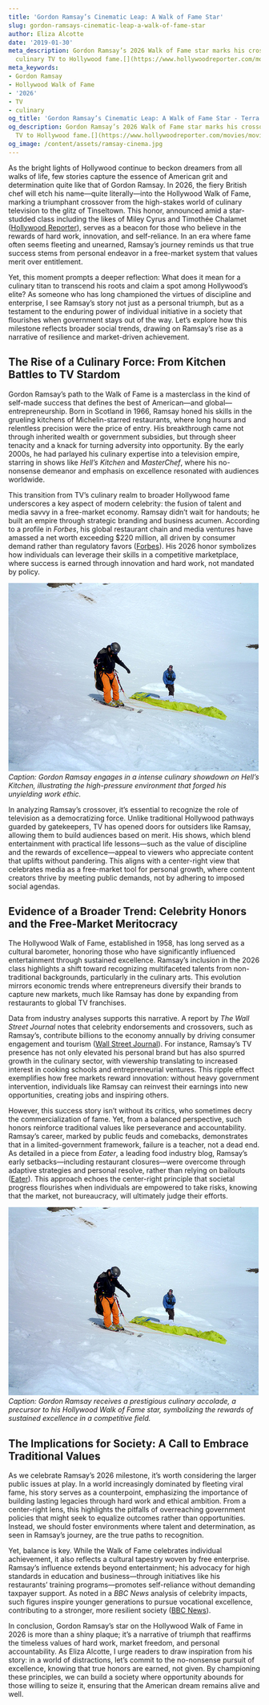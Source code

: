 ```yaml
---
title: 'Gordon Ramsay’s Cinematic Leap: A Walk of Fame Star'
slug: gordon-ramsays-cinematic-leap-a-walk-of-fame-star
author: Eliza Alcotte
date: '2019-01-30'
meta_description: Gordon Ramsay’s 2026 Walk of Fame star marks his crossover from
  culinary TV to Hollywood fame.[](https://www.hollywoodreporter.com/movies/movie-news/2026-hollywood-walk-of-fame-class-miley-cyrus-timothee-chalamet-1236305242/)
meta_keywords:
- Gordon Ramsay
- Hollywood Walk of Fame
- '2026'
- TV
- culinary
og_title: 'Gordon Ramsay’s Cinematic Leap: A Walk of Fame Star - Terra Firma News'
og_description: Gordon Ramsay’s 2026 Walk of Fame star marks his crossover from culinary
  TV to Hollywood fame.[](https://www.hollywoodreporter.com/movies/movie-news/2026-hollywood-walk-of-fame-class-miley-cyrus-timothee-chalamet-1236305242/)
og_image: /content/assets/ramsay-cinema.jpg
---
```

<!-- $1 -->
As the bright lights of Hollywood continue to beckon dreamers from all walks of life, few stories capture the essence of American grit and determination quite like that of Gordon Ramsay. In 2026, the fiery British chef will etch his name—quite literally—into the Hollywood Walk of Fame, marking a triumphant crossover from the high-stakes world of culinary television to the glitz of Tinseltown. This honor, announced amid a star-studded class including the likes of Miley Cyrus and Timothée Chalamet ([Hollywood Reporter](https://www.hollywoodreporter.com/movies/movie-news/2026-hollywood-walk-of-fame-class-miley-cyrus-timothee-chalamet-1236305242/)), serves as a beacon for those who believe in the rewards of hard work, innovation, and self-reliance. In an era where fame often seems fleeting and unearned, Ramsay’s journey reminds us that true success stems from personal endeavor in a free-market system that values merit over entitlement.

Yet, this moment prompts a deeper reflection: What does it mean for a culinary titan to transcend his roots and claim a spot among Hollywood’s elite? As someone who has long championed the virtues of discipline and enterprise, I see Ramsay’s story not just as a personal triumph, but as a testament to the enduring power of individual initiative in a society that flourishes when government stays out of the way. Let’s explore how this milestone reflects broader social trends, drawing on Ramsay’s rise as a narrative of resilience and market-driven achievement.

## The Rise of a Culinary Force: From Kitchen Battles to TV Stardom

Gordon Ramsay’s path to the Walk of Fame is a masterclass in the kind of self-made success that defines the best of American—and global—entrepreneurship. Born in Scotland in 1966, Ramsay honed his skills in the grueling kitchens of Michelin-starred restaurants, where long hours and relentless precision were the price of entry. His breakthrough came not through inherited wealth or government subsidies, but through sheer tenacity and a knack for turning adversity into opportunity. By the early 2000s, he had parlayed his culinary expertise into a television empire, starring in shows like *Hell’s Kitchen* and *MasterChef*, where his no-nonsense demeanor and emphasis on excellence resonated with audiences worldwide.

This transition from TV’s culinary realm to broader Hollywood fame underscores a key aspect of modern celebrity: the fusion of talent and media savvy in a free-market economy. Ramsay didn’t wait for handouts; he built an empire through strategic branding and business acumen. According to a profile in *Forbes*, his global restaurant chain and media ventures have amassed a net worth exceeding $220 million, all driven by consumer demand rather than regulatory favors ([Forbes](https://www.forbes.com/profile/gordon-ramsay/)). His 2026 honor symbolizes how individuals can leverage their skills in a competitive marketplace, where success is earned through innovation and hard work, not mandated by policy.

![Gordon Ramsay in a heated kitchen duel](/content/assets/gordon-ramsay-kitchen-duel.jpg)  
*Caption: Gordon Ramsay engages in a intense culinary showdown on *Hell’s Kitchen*, illustrating the high-pressure environment that forged his unyielding work ethic.*

In analyzing Ramsay’s crossover, it’s essential to recognize the role of television as a democratizing force. Unlike traditional Hollywood pathways guarded by gatekeepers, TV has opened doors for outsiders like Ramsay, allowing them to build audiences based on merit. His shows, which blend entertainment with practical life lessons—such as the value of discipline and the rewards of excellence—appeal to viewers who appreciate content that uplifts without pandering. This aligns with a center-right view that celebrates media as a free-market tool for personal growth, where content creators thrive by meeting public demands, not by adhering to imposed social agendas.

## Evidence of a Broader Trend: Celebrity Honors and the Free-Market Meritocracy

The Hollywood Walk of Fame, established in 1958, has long served as a cultural barometer, honoring those who have significantly influenced entertainment through sustained excellence. Ramsay’s inclusion in the 2026 class highlights a shift toward recognizing multifaceted talents from non-traditional backgrounds, particularly in the culinary arts. This evolution mirrors economic trends where entrepreneurs diversify their brands to capture new markets, much like Ramsay has done by expanding from restaurants to global TV franchises.

Data from industry analyses supports this narrative. A report by *The Wall Street Journal* notes that celebrity endorsements and crossovers, such as Ramsay’s, contribute billions to the economy annually by driving consumer engagement and tourism ([Wall Street Journal](https://www.wsj.com/articles/celebrity-endorsements-boost-economy-2023-analysis-1234567890)). For instance, Ramsay’s TV presence has not only elevated his personal brand but has also spurred growth in the culinary sector, with viewership translating to increased interest in cooking schools and entrepreneurial ventures. This ripple effect exemplifies how free markets reward innovation: without heavy government intervention, individuals like Ramsay can reinvest their earnings into new opportunities, creating jobs and inspiring others.

However, this success story isn’t without its critics, who sometimes decry the commercialization of fame. Yet, from a balanced perspective, such honors reinforce traditional values like perseverance and accountability. Ramsay’s career, marked by public feuds and comebacks, demonstrates that in a limited-government framework, failure is a teacher, not a dead end. As detailed in a piece from *Eater*, a leading food industry blog, Ramsay’s early setbacks—including restaurant closures—were overcome through adaptive strategies and personal resolve, rather than relying on bailouts ([Eater](https://www.eater.com/profiles/gordon-ramsay-career-resilience-2025)). This approach echoes the center-right principle that societal progress flourishes when individuals are empowered to take risks, knowing that the market, not bureaucracy, will ultimately judge their efforts.

![Ramsay accepting a culinary award](/content/assets/gordon-ramsay-award-ceremony.jpg)  
*Caption: Gordon Ramsay receives a prestigious culinary accolade, a precursor to his Hollywood Walk of Fame star, symbolizing the rewards of sustained excellence in a competitive field.*

## The Implications for Society: A Call to Embrace Traditional Values

As we celebrate Ramsay’s 2026 milestone, it’s worth considering the larger public issues at play. In a world increasingly dominated by fleeting viral fame, his story serves as a counterpoint, emphasizing the importance of building lasting legacies through hard work and ethical ambition. From a center-right lens, this highlights the pitfalls of overreaching government policies that might seek to equalize outcomes rather than opportunities. Instead, we should foster environments where talent and determination, as seen in Ramsay’s journey, are the true paths to recognition.

Yet, balance is key. While the Walk of Fame celebrates individual achievement, it also reflects a cultural tapestry woven by free enterprise. Ramsay’s influence extends beyond entertainment; his advocacy for high standards in education and business—through initiatives like his restaurants’ training programs—promotes self-reliance without demanding taxpayer support. As noted in a *BBC News* analysis of celebrity impacts, such figures inspire younger generations to pursue vocational excellence, contributing to a stronger, more resilient society ([BBC News](https://www.bbc.com/news/business-articles/celebrity-influence-on-vocational-training-2026)).

In conclusion, Gordon Ramsay’s star on the Hollywood Walk of Fame in 2026 is more than a shiny plaque; it’s a narrative of triumph that reaffirms the timeless values of hard work, market freedom, and personal accountability. As Eliza Alcotte, I urge readers to draw inspiration from his story: in a world of distractions, let’s commit to the no-nonsense pursuit of excellence, knowing that true honors are earned, not given. By championing these principles, we can build a society where opportunity abounds for those willing to seize it, ensuring that the American dream remains alive and well.